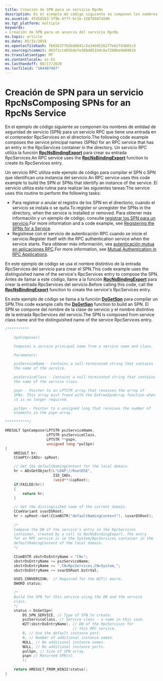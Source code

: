 ```yaml
---
title: Creación de SPN para un servicio RpcNs
description: En el ejemplo de código siguiente se componen los nombres de entidad de seguridad de servicio (SPN) para un servicio RPC que tiene una entrada en el contenedor RpcServices en el directorio. Un servicio RPC utiliza la función RpcNsBindingExport para crear su entrada RpcServices.
ms.assetid: 4fd585b3-3f9b-4f7f-bc1b-22879587a590
ms.tgt_platform: multiple
keywords:
- Creación de SPN para un anuncio del servicio RpcNs
ms.topic: article
ms.date: 05/31/2018
ms.openlocfilehash: fb65b377b5bdd041c5a34b05262f7e62f43801c5
ms.sourcegitcommit: 803f3ccd65bdefe36bd851b9c6e7280be9489016
ms.translationtype: MT
ms.contentlocale: es-ES
ms.lasthandoff: 08/17/2020
ms.locfileid: "104487487"
---
```

# <a name="composing-spns-for-an-rpcns-service"></a><span data-ttu-id="95473-105">Creación de SPN para un servicio RpcNs</span><span class="sxs-lookup"><span data-stu-id="95473-105">Composing SPNs for an RpcNs Service</span></span>

<span data-ttu-id="95473-106">En el ejemplo de código siguiente se componen los nombres de entidad de seguridad de servicio (SPN) para un servicio RPC que tiene una entrada en el contenedor RpcServices en el directorio.</span><span class="sxs-lookup"><span data-stu-id="95473-106">The following code example composes the service principal names (SPNs) for an RPC service that has an entry in the RpcServices container in the directory.</span></span> <span data-ttu-id="95473-107">Un servicio RPC utiliza la función [**RpcNsBindingExport**](/windows/desktop/api/rpcnsi/nf-rpcnsi-rpcnsbindingexporta) para crear su entrada RpcServices.</span><span class="sxs-lookup"><span data-stu-id="95473-107">An RPC service uses the [**RpcNsBindingExport**](/windows/desktop/api/rpcnsi/nf-rpcnsi-rpcnsbindingexporta) function to create its RpcServices entry.</span></span>

<span data-ttu-id="95473-108">Un servicio RPC utiliza este ejemplo de código para compilar el SPN o SPN que identifican una instancia del servicio.</span><span class="sxs-lookup"><span data-stu-id="95473-108">An RPC service uses this code example to build the SPN or SPNs that identify an instance of the service.</span></span> <span data-ttu-id="95473-109">El servicio utiliza esta rutina para realizar las siguientes tareas:</span><span class="sxs-lookup"><span data-stu-id="95473-109">The service uses this routine to perform the following tasks:</span></span>

-   <span data-ttu-id="95473-110">Para registrar o anular el registro de los SPN en el directorio, cuando el servicio se instala o se quita.</span><span class="sxs-lookup"><span data-stu-id="95473-110">To register or unregister the SPNs in the directory, when the service is installed or removed.</span></span> <span data-ttu-id="95473-111">Para obtener más información y un ejemplo de código, consulte [registrar los SPN para un servicio](registering-the-spns-for-a-service.md).</span><span class="sxs-lookup"><span data-stu-id="95473-111">For more information and a code example, see [Registering the SPNs for a Service](registering-the-spns-for-a-service.md).</span></span>
-   <span data-ttu-id="95473-112">Regístrese con el servicio de autenticación RPC cuando se inicie el servicio.</span><span class="sxs-lookup"><span data-stu-id="95473-112">Register itself with the RPC authentication service when the service starts.</span></span> <span data-ttu-id="95473-113">Para obtener más información, vea [autenticación mutua en aplicaciones RPC](mutual-authentication-in-rpc-applications.md).</span><span class="sxs-lookup"><span data-stu-id="95473-113">For more information, see [Mutual Authentication in RPC Applications](mutual-authentication-in-rpc-applications.md).</span></span>

<span data-ttu-id="95473-114">En este ejemplo de código se usa el nombre distintivo de la entrada RpcServices del servicio para crear el SPN.</span><span class="sxs-lookup"><span data-stu-id="95473-114">This code example uses the distinguished name of the service's RpcServices entry to compose the SPN.</span></span> <span data-ttu-id="95473-115">Antes de llamar a este código, llame a la función [**RpcNsBindingExport**](/windows/desktop/api/rpcnsi/nf-rpcnsi-rpcnsbindingexporta) para crear la entrada RpcServices del servicio.</span><span class="sxs-lookup"><span data-stu-id="95473-115">Before calling this code, call the [**RpcNsBindingExport**](/windows/desktop/api/rpcnsi/nf-rpcnsi-rpcnsbindingexporta) function to create the service's RpcServices entry.</span></span>

<span data-ttu-id="95473-116">En este ejemplo de código se llama a la función [**DsGetSpn**](/windows/desktop/api/Ntdsapi/nf-ntdsapi-dsgetspna) para compilar un SPN.</span><span class="sxs-lookup"><span data-stu-id="95473-116">This code example calls the [**DsGetSpn**](/windows/desktop/api/Ntdsapi/nf-ntdsapi-dsgetspna) function to build an SPN.</span></span> <span data-ttu-id="95473-117">El SPN se compone del nombre de la clase de servicio y el nombre distintivo de la entrada RpcServices del servicio.</span><span class="sxs-lookup"><span data-stu-id="95473-117">The SPN is composed from service class name and the distinguished name of the service RpcServices entry.</span></span>


```C++
/**********

    SpnCompose()

    Composes a service principal name from a service name and class.

    Parameters:

    pszServiceName - Contains a null-terminated string that contains 
    the name of the service.

    pszServiceClass - Contains a null-terminated string that contains 
    the name of the service class.

    pspn - Pointer to an LPTSTR array that receives the array of 
    SPNs. This array must freed with the DsFreeSpnArray function when 
    it is no longer required.

    pulSpn - Pointer to a unsigned long that receives the number of 
    elements in the pspn array.

***********/

HRESULT SpnCompose(LPTSTR pszServiceName, 
                   LPTSTR pszServiceClass, 
                   LPTSTR **pspn, 
                   unsigned long *pulSpn) 
{
    HRESULT hr;
    CComPtr<IADs> spRoot;

    // Get the defaultNamingContext for the local domain.
    hr = ADsGetObject(L"LDAP://RootDSE",
                      IID_IADs,
                      (void**)&spRoot);
    if(FAILED(hr))
    {
        return hr;
    }

    // Get the distinguished name of the current domain.
    CComVariant svarDSRoot;
    hr = spRoot->Get(CComBSTR("defaultNamingContext"), &svarDSRoot);
     
    /*
    Compose the DN of the service's entry in the RpcServices 
    container, created by a call to RpcNsBindingExport. The entry 
    for an RPC service is in the System/RpcServices container in the 
    defaultNamingContext of the local domain.
    */
    
    CComBSTR sbstrDsEntryName = "CN=";
    sbstrDsEntryName += pszServiceName;
    sbstrDsEntryName += ",CN=RpcServices,CN=System,";
    sbstrDsEntryName += svarDSRoot.bstrVal;

    USES_CONVERSION;  // Required for the W2T() macro.
    DWORD status;

    /*
    Build the SPN for this service using the DN and the service 
    class.
    */
    status = DsGetSpn(
        DS_SPN_SERVICE, // Type of SPN to create.
        pszServiceClass, // Service class - a name in this case.
        W2T(sbstrDsEntryName), // DN of the RpcServices for 
                               // this RPC service.
        0, // Use the default instance port.
        0, // Number of additional instance names.
        NULL, // No additional instance names.
        NULL, // No additional instance ports.
        pulSpn, // Size of SPN array.
        pspn // Returned SPN(s).
        );
     
    return HRESULT_FROM_WIN32(status);
}
```



 

 